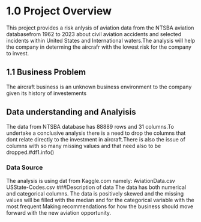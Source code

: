 # 1.0 Project Overview
This project provides a risk anlysis of aviation data from the NTSBA aviation databasefrom 1962 to 2023 about civil aviation accidents and selected incidents within United States and International waters.The analysis will help the company in determing the aircrafr with the lowest risk for the company to invest.
## 1.1 Business Problem
The aircraft business is an unknown business environment to the company given its history of investements 
## Data understanding and Analyisis
The data from NTSBA database has 88889 rows and 31 columns.To undertake a conclusive analysis there is a need to drop the columns that dont relate directly to the investment in aircraft.There is also the issue of columns with so many missing values and that need also to be dropped.#df1.info()
### Data Source
The analysis is using dat from Kaggle.com namely:
  AviationData.csv
  USState-Codes.csv
###Description of data
The data has both numerical and categorical columns.
The data is positively skewed and the missing values will be filled with the median and for the categorical variable with the most frequent
Making recommendations for how the business should move forward with the new aviation opportunity. 
